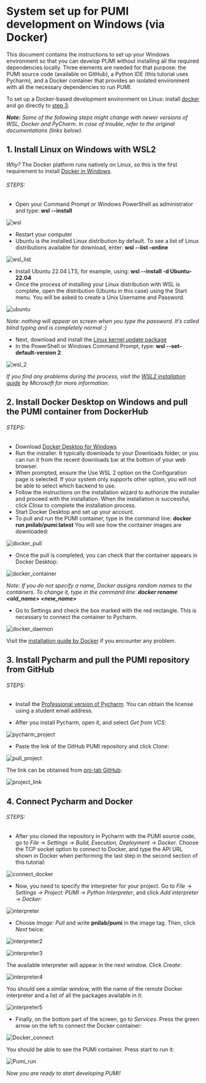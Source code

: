# System set up for PUMI development on Windows (via Docker)

This document contains the instructions to set up your Windows environment so that you can develop PUMI without installing all the required dependencies locally. Three elements are needed for that purpose: the PUMI source code (available on GitHub), a Python IDE (this tutorial uses Pycharm), and a Docker container that provides an isolated environment with all the necessary dependencies to run PUMI. 

To set up a Docker-based development environment on Linux: install [docker](https://docs.docker.com/desktop/install/ubuntu/) and go directly to [step 3](#step3).

***Note:** Some of the following steps might change with newer versions of WSL, Docker and PyCharm. In case of trouble, refer to the original documentations (links below).*

## 1. **Install Linux on Windows with WSL2**

*Why?* The Docker platform runs natively on Linux, so this is the first requirement to install  [Docker in Windows](https://docs.docker.com/desktop/install/windows-install/). 

###### STEPS:

- Open your Command Prompt or Windows PowerShell as administrator and type: **wsl --install**

![wsl](images/w1.png)

- Restart your computer 
- Ubuntu is the installed Linux distribution by default. To see a list of Linux distributions available for download, enter: **wsl --list –online**

![wsl_list](images/w2.png)

- Install Ubuntu 22.04 LTS, for example, using: **wsl --install -d Ubuntu-22.04** 
- Once the process of installing your Linux distribution with WSL is complete, open the distribution (Ubuntu in this case) using the Start menu. You will be asked to create a Unix Username and Password.

![ubuntu](images/w3.png)

_Note: nothing will appear on screen when you type the password. It’s called blind typing and is completely normal :)_

- Next, download and install the [Linux kernel update package](https://wslstorestorage.blob.core.windows.net/wslblob/wsl_update_x64.msi) 
- In the PowerShell or Windows Command Prompt, type: **wsl --set-default-version 2**

![wsl_2](images/w4.png)

*If you find any problems during the process, visit the [WSL2 installation guide](https://learn.microsoft.com/en-us/windows/wsl/install) by Microsoft for more information.*

## 2. **Install Docker Desktop on Windows and pull the PUMI container from DockerHub**

###### STEPS:

- Download [Docker Desktop for Windows](https://www.docker.com/products/docker-desktop/)
- Run the installer. It typically downloads to your Downloads folder, or you can run it from the recent downloads bar at the bottom of your web browser.
- When prompted, ensure the Use WSL 2 option on the Configuration page is selected. If your system only supports other option, you will not be able to select which backend to use.
- Follow the instructions on the installation wizard to authorize the installer and proceed with the installation. When the installation is successful, click *Close* to complete the installation process.
- Start Docker Desktop and set up your account.
- To pull and run the PUMI container, type in the command line: **docker run pnilab/pumi:latest**
You will see how the container images are downloaded:

![docker_pull](images/w5.png)

- Once the pull is completed, you can check that the container appears in Docker Desktop:

![docker_container](images/w6.png)

*Note: If you do not specify a name, Docker assigns random names to the containers. To change it, type in the command line: **docker rename <old_name> <new_name>***

- Go to Settings and check the box marked with the red rectangle. This is necessary to connect the container to Pycharm.

![docker_daemon](images/w7.png)

Visit the [installation guide by Docker](https://docs.docker.com/desktop/install/windows-install/) if you encounter any problem.

## <a name="step3"></a>3.	**Install Pycharm and pull the PUMI repository from GitHub**

###### STEPS:
- Install the [Professional version of Pycharm](https://www.jetbrains.com/pycharm/download/#section=windows). You can obtain the license using a student email address.

- After you install Pycharm, open it, and select *Get from VCS*:

![pycharm_project](images/w8.png)

- Paste the link of the GitHub PUMI repository and click *Clone*:

![pull_project](images/w9.png)

The link can be obtained from [pni-lab GitHub](https://github.com/pni-lab/PUMI):

![project_link](images/w10.png)

## 4.	**Connect Pycharm and Docker**

###### STEPS:

- After you cloned the repository in Pycharm with the PUMI source code, go to _File_ &rarr; _Settings_ &rarr; _Build, Execution, Deployment_ &rarr; _Docker_. Choose the TCP socket option to connect to Docker, and type the API URL shown in Docker when performing the last step in the second section of this tutorial:

![connect_docker](images/w11.png)

- Now, you need to specify the interpreter for your project. Go to *File* &rarr; *Settings* &rarr; *Project: PUMI* &rarr; *Python Interpreter*, and click *Add interpreter* &rarr; *Docker*:

![interpreter](images/w12.png)

- Choose *Image: Pull* and write **pnilab/pumi** in the image tag. Then, click *Next* twice:
 
![interpreter2](images/w13.png)

![interpreter3](images/w14.png)

The available interpreter will appear in the next window. Click *Create*:

![interpreter4](images/w15.png)

You should see a similar window, with the name of the remote Docker interpreter and a list of all the packages available in it:

![interpreter5](images/w16.png)

- Finally, on the bottom part of the screen, go to *Services*. Press the green arrow on the left to connect the Docker container:

![Docker_connect](images/w17.png)

You should be able to see the PUMI container. Press start to run it:

![Pumi_run](images/w18.png)

*Now you are ready to start developing PUMI!*


